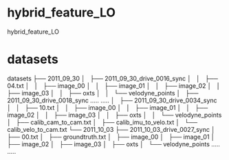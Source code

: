 # hybrid_feature_LO
hybrid_feature_LO

# datasets

datasets
├── 2011_09_30
│   ├── 2011_09_30_drive_0016_sync
│   │   ├── 04.txt
│   │   ├── image_00
│   │   ├── image_01
│   │   ├── image_02
│   │   ├── image_03
│   │   ├── oxts
│   │   └── velodyne_points
│   ├── 2011_09_30_drive_0018_sync
.....
.....
│   ├── 2011_09_30_drive_0034_sync
│   │   ├── 10.txt
│   │   ├── image_00
│   │   ├── image_01
│   │   ├── image_02
│   │   ├── image_03
│   │   ├── oxts
│   │   └── velodyne_points
│   ├── calib_cam_to_cam.txt
│   ├── calib_imu_to_velo.txt
│   └── calib_velo_to_cam.txt
└── 2011_10_03
    ├── 2011_10_03_drive_0027_sync
    │   ├── 00.txt
    │   ├── groundtruth.txt
    │   ├── image_00
    │   ├── image_01
    │   ├── image_02
    │   ├── image_03
    │   ├── oxts
    │   └── velodyne_points
.....
.....

